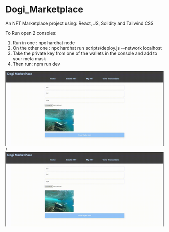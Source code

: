 # Dogi_Marketplace

An NFT Marketplace project using: React, JS, Solidity and Tailwind CSS

To Run open 2 consoles:

1) Run in one : npx hardhat node
2) On the other one : npx hardhat run scripts/deploy.js --network localhost
3) Take the private key from one of the wallets in the console and add to your meta mask
4) Then run: npm run dev

![Alt text](NFT-video.gif) / ![](NFT-video.gif)
